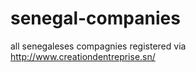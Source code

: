 senegal-companies
=================

all senegaleses compagnies registered via http://www.creationdentreprise.sn/
